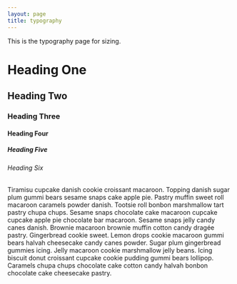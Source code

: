 ```yaml
---
layout: page
title: typography
---
```

This is the typography page for sizing.

# Heading One

## Heading Two

### Heading Three

#### Heading Four

##### Heading Five

###### Heading Six

Tiramisu cupcake danish cookie croissant macaroon. Topping danish sugar plum gummi bears sesame snaps cake apple pie. Pastry muffin sweet roll macaroon caramels powder danish. Tootsie roll bonbon marshmallow tart pastry chupa chups. Sesame snaps chocolate cake macaroon cupcake cupcake apple pie chocolate bar macaroon. Sesame snaps jelly candy canes danish. Brownie macaroon brownie muffin cotton candy dragée pastry. Gingerbread cookie sweet. Lemon drops cookie macaroon gummi bears halvah cheesecake candy canes powder. Sugar plum gingerbread gummies icing. Jelly macaroon cookie marshmallow jelly beans. Icing biscuit donut croissant cupcake cookie pudding gummi bears lollipop. Caramels chupa chups chocolate cake cotton candy halvah bonbon chocolate cake cheesecake pastry.

